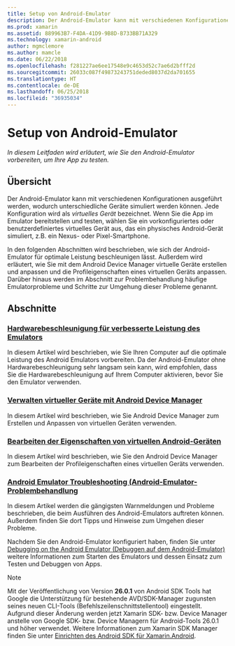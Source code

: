 ```yaml
---
title: Setup von Android-Emulator
description: Der Android-Emulator kann mit verschiedenen Konfigurationen ausgeführt werden, wodurch unterschiedliche Geräte simuliert werden können. In diesem Leitfaden wird erläutert, wie Sie den Android-Emulator vorbereiten, um Ihre App zu testen.
ms.prod: xamarin
ms.assetid: 889963B7-F4DA-41D9-9B8D-B733BB71A329
ms.technology: xamarin-android
author: mgmclemore
ms.author: mamcle
ms.date: 06/22/2018
ms.openlocfilehash: f281227ae6ee17548e9c4653d52c7ae6d2bfff2d
ms.sourcegitcommit: 26033c087f49873243751deded8037d2da701655
ms.translationtype: HT
ms.contentlocale: de-DE
ms.lasthandoff: 06/25/2018
ms.locfileid: "36935034"
---
```

# <a name="android-emulator-setup"></a>Setup von Android-Emulator

_In diesem Leitfaden wird erläutert, wie Sie den Android-Emulator vorbereiten, um Ihre App zu testen._


## <a name="overview"></a>Übersicht

Der Android-Emulator kann mit verschiedenen Konfigurationen ausgeführt werden, wodurch unterschiedliche Geräte simuliert werden können. Jede Konfiguration wird als _virtuelles Gerät_ bezeichnet. Wenn Sie die App im Emulator bereitstellen und testen, wählen Sie ein vorkonfiguriertes oder benutzerdefiniertes virtuelles Gerät aus, das ein physisches Android-Gerät simuliert, z.B. ein Nexus- oder Pixel-Smartphone.

In den folgenden Abschnitten wird beschrieben, wie sich der Android-Emulator für optimale Leistung beschleunigen lässt. Außerdem wird erläutert, wie Sie mit dem Android Device Manager virtuelle Geräte erstellen und anpassen und die Profileigenschaften eines virtuellen Geräts anpassen. Darüber hinaus werden im Abschnitt zur Problembehandlung häufige Emulatorprobleme und Schritte zur Umgehung dieser Probleme genannt.

## <a name="sections"></a>Abschnitte

### <a name="hardware-acceleration-for-emulator-performanceandroidget-startedinstallationandroid-emulatorhardware-accelerationmd"></a>[Hardwarebeschleunigung für verbesserte Leistung des Emulators](~/android/get-started/installation/android-emulator/hardware-acceleration.md)

In diesem Artikel wird beschrieben, wie Sie Ihren Computer auf die optimale Leistung des Android Emulators vorbereiten.
Da der Android-Emulator ohne Hardwarebeschleunigung sehr langsam sein kann, wird empfohlen, dass Sie die Hardwarebeschleunigung auf Ihrem Computer aktivieren, bevor Sie den Emulator verwenden.

### <a name="managing-virtual-devices-with-the-android-device-managerandroidget-startedinstallationandroid-emulatordevice-managermd"></a>[Verwalten virtueller Geräte mit Android Device Manager](~/android/get-started/installation/android-emulator/device-manager.md)

In diesem Artikel wird beschrieben, wie Sie Android Device Manager zum Erstellen und Anpassen von virtuellen Geräten verwenden.

### <a name="editing-android-virtual-device-propertiesandroidget-startedinstallationandroid-emulatordevice-propertiesmd"></a>[Bearbeiten der Eigenschaften von virtuellen Android-Geräten](~/android/get-started/installation/android-emulator/device-properties.md)

In diesem Artikel wird beschrieben, wie Sie den Android Device Manager zum Bearbeiten der Profileigenschaften eines virtuellen Geräts verwenden.

### <a name="android-emulator-troubleshootingandroidget-startedinstallationandroid-emulatortroubleshootingmd"></a>[Android Emulator Troubleshooting (Android-Emulator-Problembehandlung](~/android/get-started/installation/android-emulator/troubleshooting.md)

In diesem Artikel werden die gängigsten Warnmeldungen und Probleme beschrieben, die beim Ausführen des Android-Emulators auftreten können. Außerdem finden Sie dort Tipps und Hinweise zum Umgehen dieser Probleme.

Nachdem Sie den Android-Emulator konfiguriert haben, finden Sie unter [Debugging on the Android Emulator (Debuggen auf dem Android-Emulator)](~/android/deploy-test/debugging/debug-on-emulator.md) weitere Informationen zum Starten des Emulators und dessen Einsatz zum Testen und Debuggen von Apps.


> [!NOTE]
> Mit der Veröffentlichung von Version **26.0.1** von Android SDK Tools hat Google die Unterstützung für bestehende AVD/SDK-Manager zugunsten seines neuen CLI-Tools (Befehlszeilenschnittstellentool) eingestellt. Aufgrund dieser Änderung werden jetzt Xamarin SDK- bzw. Device Manager anstelle von Google SDK- bzw. Device Managern für Android-Tools 26.0.1 und höher verwendet. Weitere Informationen zum Xamarin SDK Manager finden Sie unter [Einrichten des Android SDK für Xamarin.Android](~/android/get-started/installation/android-sdk.md).

